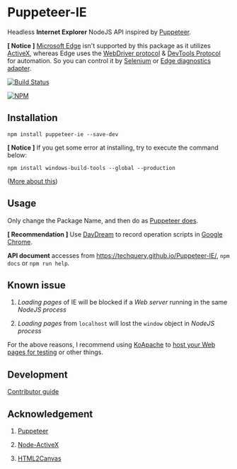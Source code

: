 # Puppeteer-IE

Headless **Internet Explorer** NodeJS API inspired by [Puppeteer](https://pptr.dev/).

**[ Notice ]**  [Microsoft Edge](https://www.microsoft.com/en-us/windows/microsoft-edge) isn't supported by this package as it utilizes [ActiveX](https://msdn.microsoft.com/en-us/library/windows/desktop/ms693753),
whereas Edge uses the [WebDriver protocol](https://developer.microsoft.com/en-us/microsoft-edge/tools/webdriver/) & [DevTools Protocol](https://docs.microsoft.com/en-us/microsoft-edge/devtools-protocol/) for automation.
So you can control it by [Selenium](http://seleniumhq.github.io/selenium/docs/api/javascript/) or [Edge diagnostics adapter](https://github.com/Microsoft/edge-diagnostics-adapter).

[![Build Status](https://dev.azure.com/shiy2008/shiy2008/_apis/build/status/TechQuery.Puppeteer-IE?branchName=master)](https://dev.azure.com/shiy2008/shiy2008/_build/latest?definitionId=1?branchName=master)

[![NPM](https://nodei.co/npm/puppeteer-ie.png?downloads=true&downloadRank=true&stars=true)](https://nodei.co/npm/puppeteer-ie/)



## Installation

```Shell
npm install puppeteer-ie --save-dev
```

**[ Notice ]**  If you get some error at installing, try to execute the command below:

```Shell
npm install windows-build-tools --global --production
```
([More about this](https://github.com/nodejs/node-gyp#option-1))



## Usage

Only change the Package Name, and then do as [Puppeteer does](https://pptr.dev/#?product=Puppeteer&version=v1.5.0).

**[ Recommendation ]**  Use [DayDream](https://github.com/segmentio/daydream) to record operation scripts in [Google Chrome](https://www.google.com/chrome/).

**API document** accesses from https://techquery.github.io/Puppeteer-IE/, `npm docs` or `npm run help`.



## Known issue

 1. *Loading pages* of IE will be blocked if a *Web server* running in the same *NodeJS process*

 2. *Loading pages* from `localhost` will lost the `window` object in *NodeJS process*

For the above reasons, I recommend using [KoApache](https://www.npmjs.com/package/koapache) to [host your Web pages for testing](https://github.com/TechQuery/Puppeteer-IE/blob/master/test/Page.js#L19) or other things.



## Development

[Contributor guide](https://github.com/TechQuery/Puppeteer-IE/blob/master/Contributing.md)



## Acknowledgement

 1. [Puppeteer](https://github.com/GoogleChrome/puppeteer)

 2. [Node-ActiveX](https://github.com/durs/node-activex)

 3. [HTML2Canvas](http://html2canvas.hertzen.com/)
